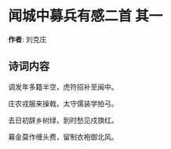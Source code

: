 # 闻城中募兵有感二首  其一

**作者**: 刘克庄

## 诗词内容

调发年多籍半空，虎符招补至闽中。

庄农戎服来操戟，太守儒装学拍弓。

去日初辞乡树绿，到时愁见戍旗红。

募金莫作缠头费，留制衣袍御北风。

